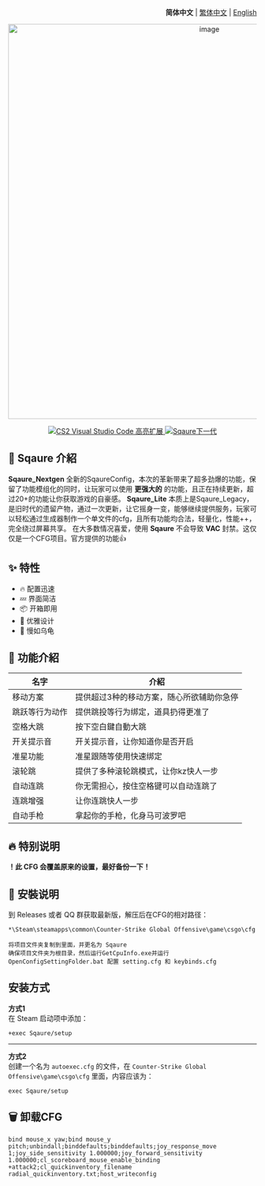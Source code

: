 <div align="right">

**简体中文** | [繁体中文](./github/README.zh-TW.md) | [English](./github/README.en_US.md)

</div>

<div align="center">
    <img src="https://github.com/Yunkong-ouo/CS2Konc_CFG/blob/main/github/image/CS2.jpg" alt="image" width="800">
</div>

<p align="center">
    <a href="https://github.com/Yunkong-ouo/Cs2CfgHighlighterExtension">
        <img alt="CS2 Visual Studio Code 高亮扩展" src="https://img.shields.io/badge/CS2%20VSCode%20%E9%AB%98%E4%BA%AE%E6%93%B4%E5%B1%95-blue?style=for-the-badge&logo=github">
    </a>
    <a href="https://github.com/tomh500/SqaureConfig_Nextgen">
        <img alt="Sqaure下一代" src="https://img.shields.io/badge/CS2%20Konc%20CFG-green?style=for-the-badge&logo=github">
    </a>
</p>

## 💼 Sqaure 介紹
**Sqaure_Nextgen** 全新的SqaureConfig，本次的革新带来了超多劲爆的功能，保留了功能模组化的同时，让玩家可以使用 **更强大的** 的功能，且正在持续更新，超过20+的功能让你获取游戏的自豪感。
**Sqaure_Lite** 本质上是Sqaure_Legacy，是旧时代的遗留产物，通过一次更新，让它摇身一变，能够继续提供服务，玩家可以轻松通过生成器制作一个单文件的cfg，且所有功能均合法，轻量化，性能++，完全绕过屏幕共享。
在大多数情况喜爱，使用 **Sqaure** 不会导致 **VAC** 封禁。这仅仅是一个CFG项目。官方提供的功能👍

## ✨ 特性
- 🔥 配置迅速
- 💤 界面简洁
- 📦 开箱即用
- 🧹 优雅设计
- 🚀 慢如乌龟

## 📝 功能介紹
| 名字                      | 介紹                                   |
|------------------------- |----------------------------------------|
| 移动方案                  | 提供超过3种的移动方案，随心所欲辅助你急停
| 跳跃等行为动作            | 提供跳投等行为绑定，道具扔得更准了
| 空格大跳                  | 按下空白鍵自動大跳
| 开关提示音                | 开关提示音，让你知道你是否开启
| 准星功能                  | 准星跟随等使用快速绑定
| 滚轮跳                    | 提供了多种滚轮跳模式，让你kz快人一步
| 自动连跳                  | 你无需担心，按住空格键可以自动连跳了
| 连跳增强                  | 让你连跳快人一步
| 自动手枪                  | 拿起你的手枪，化身马可波罗吧
## 🔥 特别说明
**！此 CFG 会覆盖原来的设置，最好备份一下！**

## 🚀 安裝说明
到 Releases 或者 QQ 群获取最新版，解压后在CFG的相对路径：
```
*\Steam\steamapps\common\Counter-Strike Global Offensive\game\csgo\cfg

将项目文件夹复制到里面，并更名为 Sqaure
确保项目文件夹为根目录，然后运行GetCpuInfo.exe并运行OpenConfigSettingFolder.bat 配置 setting.cfg 和 keybinds.cfg
```

## 安装方式
**方式1**  
在 Steam 启动项中添加：
```
+exec Sqaure/setup
```
---
**方式2**  
创建一个名为 `autoexec.cfg` 的文件，在 `Counter-Strike Global Offensive\game\csgo\cfg` 里面，内容应该为：
```
exec Sqaure/setup
```

## 🗑️ 卸载CFG
```
bind mouse_x yaw;bind mouse_y pitch;unbindall;binddefaults;binddefaults;joy_response_move 1;joy_side_sensitivity 1.000000;joy_forward_sensitivity 1.000000;cl_scoreboard_mouse_enable_binding +attack2;cl_quickinventory_filename radial_quickinventory.txt;host_writeconfig
```
